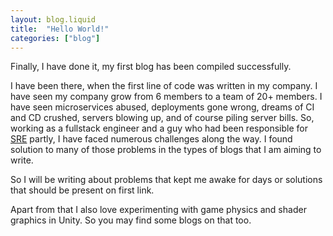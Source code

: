 ```yaml
---
layout: blog.liquid
title:  "Hello World!"
categories: ["blog"]
---
```

Finally, I have done it, my first blog has been compiled successfully.

I have been there, when the first line of code was written in my company. I have seen my company grow from 6 members to a team of 20+ members. I have seen microservices abused, deployments gone wrong, dreams of CI and CD crushed, servers blowing up, and of course piling server bills. So, working as a fullstack engineer and a guy who had been responsible for [SRE](https://landing.google.com/sre/) partly, I have faced numerous challenges along the way. I found solution to many of those problems in the types of blogs that I am aiming to write.

So I will be writing about problems that kept me awake for days or solutions that should be present on first link.

Apart from that I also love experimenting with game physics and shader graphics in Unity. So you may find some blogs on that too.
